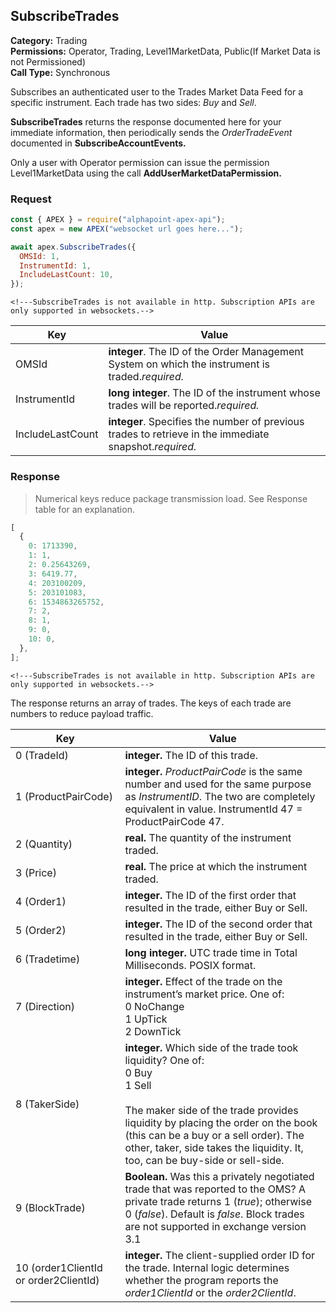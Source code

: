 ## SubscribeTrades

**Category:** Trading<br />
**Permissions:** Operator, Trading, Level1MarketData, Public(If Market Data is not Permissioned)<br />
**Call Type:** Synchronous

Subscribes an authenticated user to the Trades Market Data Feed for a specific instrument. Each trade has two sides: _Buy_ and _Sell_.

**SubscribeTrades** returns the response documented here for your immediate information, then periodically sends the _OrderTradeEvent_ documented in **SubscribeAccountEvents.**

Only a user with Operator permission can issue the permission Level1MarketData using the call **AddUserMarketDataPermission.**

### Request

```javascript
const { APEX } = require("alphapoint-apex-api");
const apex = new APEX("websocket url goes here...");

await apex.SubscribeTrades({
  OMSId: 1,
  InstrumentId: 1,
  IncludeLastCount: 10,
});
```

```http
<!---SubscribeTrades is not available in http. Subscription APIs are only supported in websockets.-->

```

| Key              | Value                                                                                                  |
| ---------------- | ------------------------------------------------------------------------------------------------------ |
| OMSId            | **integer**. The ID of the Order Management System on which the instrument is traded._required._       |
| InstrumentId     | **long integer**. The ID of the instrument whose trades will be reported._required._                   |
| IncludeLastCount | **integer**. Specifies the number of previous trades to retrieve in the immediate snapshot._required._ |

### Response

> Numerical keys reduce package transmission load. See Response table for an explanation.

```javascript
[
  {
    0: 1713390,
    1: 1,
    2: 0.25643269,
    3: 6419.77,
    4: 203100209,
    5: 203101083,
    6: 1534863265752,
    7: 2,
    8: 1,
    9: 0,
    10: 0,
  },
];
```

```http
<!---SubscribeTrades is not available in http. Subscription APIs are only supported in websockets.-->

```

The response returns an array of trades. The keys of each trade are numbers to reduce payload traffic.

| Key                                   | Value                                                                                                                                                                                                                                                                                                  |
| ------------------------------------- | ------------------------------------------------------------------------------------------------------------------------------------------------------------------------------------------------------------------------------------------------------------------------------------------------------ |
| 0 (TradeId)                           | **integer.** The ID of this trade.                                                                                                                                                                                                                                                                     |
| 1 (ProductPairCode)                   | **integer.** _ProductPairCode_ is the same number and used for the same purpose as _InstrumentID_. The two are completely equivalent in value. InstrumentId 47 = ProductPairCode 47.                                                                                                                   |
| 2 (Quantity)                          | **real.** The quantity of the instrument traded.                                                                                                                                                                                                                                                       |
| 3 (Price)                             | **real.** The price at which the instrument traded.                                                                                                                                                                                                                                                    |
| 4 (Order1)                            | **integer.** The ID of the first order that resulted in the trade, either Buy or Sell.                                                                                                                                                                                                                 |
| 5 (Order2)                            | **integer.** The ID of the second order that resulted in the trade, either Buy or Sell.                                                                                                                                                                                                                |
| 6 (Tradetime)                         | **long integer.** UTC trade time in Total Milliseconds. POSIX format.                                                                                                                                                                                                                                  |
| 7 (Direction)                         | **integer.** Effect of the trade on the instrument’s market price. One of:<br />0 NoChange<br />1 UpTick<br />2 DownTick                                                                                                                                                                               |
| 8 (TakerSide)                         | **integer.** Which side of the trade took liquidity? One of:<br />0 Buy<br />1 Sell<br /><br />The maker side of the trade provides liquidity by placing the order on the book (this can be a buy or a sell order). The other, taker, side takes the liquidity. It, too, can be buy-side or sell-side. |
| 9 (BlockTrade)                        | **Boolean.** Was this a privately negotiated trade that was reported to the OMS? A private trade returns 1 (_true_); otherwise 0 (_false_). Default is _false_. Block trades are not supported in exchange version 3.1                                                                                 |
| 10 (order1ClientId or order2ClientId) | **integer.** The client-supplied order ID for the trade. Internal logic determines whether the program reports the _order1ClientId_ or the _order2ClientId_.                                                                                                                                           |
